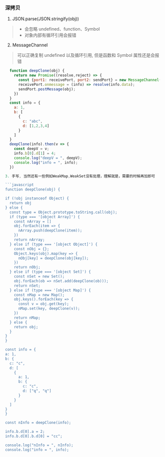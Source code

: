 ### 深拷贝

1. JSON.parse(JSON.stringify(obj))
  > - 会忽略 undefined、function、Symbol
  > - 对象内部有循环引用会报错
2. MessageChannel
  > 可以正确复制 undefined 以及循环引用, 但是函数和 Symbol 属性还是会报错
  ```javascript
    function deepClone(obj) {
      return new Promise((resolve,reject) => {
        const {port1: receivePort, port2: sendPort} = new MessageChannel();
        receivePort.onmessage = (info) => resolve(info.data);
        sendPort.postMessage(obj);
      })
    }
    const info = {
      a: 1,
      b: [
        {
          c: "abc",
          d: [1,2,3,4]
        }
      ]
    }
    deepClone(info).then(v => {
      const deepV = v;
      info.b[0].d[1] = 4;
      console.log("deepV = ", deepV);
      console.log("info = ", info);
    })

3. 手写, 当然还有一些例如WeakMap,WeakSet没有处理，理解就是，需要的时候再加即可

```javascript
function deepClone(obj) {

  if (!obj instanceof Object) {
    return obj
  } else {
    const type = Object.prototype.toString.call(obj);
    if (type === '[object Array]') {
      const nArray = []
      obj.forEach(item => {
        nArray.push(deepClone(item));
      })
      return nArray;
    } else if (type === '[object Object]') {
      const nObj = {};
      Object.keys(obj).map(key => {
        nObj[key] = deepClone(obj[key]);
      })
      return nObj;
    } else if (type === '[object Set]') {
      const nSet = new Set();
      obj.forEach(ob => nSet.add(deepClone(ob)));
      return nSet;
    } else if (type === '[object Map]') {
      const nMap = new Map();
      obj.keys().forEach(key => {
        const v = obj.get(key);
        nMap.set(key, deepClone(v));
      })
      return nMap;
    } else {
      return obj;
    }
  }
}

const info = {
  a: 1,
  b: {
    c: "c",
    d: [
      {
        a: 1,
        b: {
          c: "c",
          d: ["q", "q"]
        }
      }
    ]
  }
}

const nInfo = deepClone(info);

info.b.d[0].a = 2;
info.b.d[0].b.d[0] = "cc";

console.log("nInfo = ", nInfo);
console.log("info = ", info);
```

